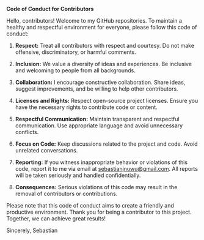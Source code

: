 **Code of Conduct for Contributors**

Hello, contributors! Welcome to my GitHub repositories. To maintain a healthy and respectful environment for everyone, please follow this code of conduct:

1. **Respect:** Treat all contributors with respect and courtesy. Do not make offensive, discriminatory, or harmful comments.

2. **Inclusion:** We value a diversity of ideas and experiences. Be inclusive and welcoming to people from all backgrounds.

3. **Collaboration:** I encourage constructive collaboration. Share ideas, suggest improvements, and be willing to help other contributors.

4. **Licenses and Rights:** Respect open-source project licenses. Ensure you have the necessary rights to contribute code or content.

5. **Respectful Communication:** Maintain transparent and respectful communication. Use appropriate language and avoid unnecessary conflicts.

6. **Focus on Code:** Keep discussions related to the project and code. Avoid unrelated conversations.

7. **Reporting:** If you witness inappropriate behavior or violations of this code, report it to me via email at sebastianjnuwu@gmail.com. All reports will be taken seriously and handled confidentially.

8. **Consequences:** Serious violations of this code may result in the removal of contributors or contributions.

Please note that this code of conduct aims to create a friendly and productive environment. Thank you for being a contributor to this project. Together, we can achieve great results!

Sincerely,
Sebastian
